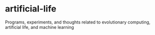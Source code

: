 # artificial-life
Programs, experiments, and thoughts related to evolutionary computing, artificial life, and machine learning
